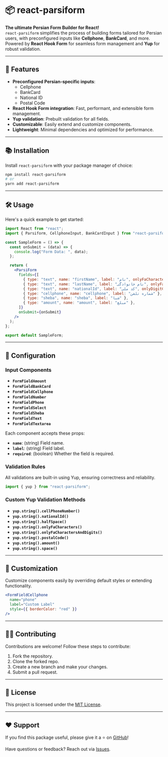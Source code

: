 
# 📦 react-parsiform

**The ultimate Persian Form Builder for React!**  
`react-parsiform` simplifies the process of building forms tailored for Persian users, with preconfigured inputs like **Cellphone**, **BankCard**, and more. Powered by **React Hook Form** for seamless form management and **Yup** for robust validation.

---

## 🚀 Features

- **Preconfigured Persian-specific inputs**: 
  - Cellphone
  - BankCard
  - National ID
  - Postal Code  
- **React Hook Form integration**: Fast, performant, and extensible form management.
- **Yup validation**: Prebuilt validation for all fields.
- **Customizable**: Easily extend and customize components.
- **Lightweight**: Minimal dependencies and optimized for performance.

---

## 📚 Installation

Install `react-parsiform` with your package manager of choice:

```bash
npm install react-parsiform
# or
yarn add react-parsiform
```

---

## 🛠️ Usage

Here's a quick example to get started:

```jsx
import React from "react";
import { Parsiform, CellphoneInput, BankCardInput } from "react-parsiform";

const SampleForm = () => {
  const onSubmit = (data) => {
    console.log("Form Data: ", data);
  };

  return (
    <ParsiForm 
      fields={[
        { type: "text", name: "firstName", label: "نام", onlyFaCharacters: true },
        { type: "text", name: "lastName", label: "نام خانوادگی", onlyFaCharacters: true },
        { type: "text", name: "nationalId", label: "کد ملی", onlyDigitCharacters: true },
        { type: "cellphone", name: "cellphone", label: "شماره تلفن" },
        { type: "sheba", name: "sheba", label: "شبا" },
        { type: "amount", name: "amount", label: "مبلغ" },
      ]}
      onSubmit={onSubmit}
    />
  );
};

export default SampleForm;
```

---

## 🔧 Configuration

### Input Components

- **`FormFieldAmount`**
- **`FormFieldBankCard`**
- **`FormFieldCellphone`**
- **`FormFieldNumber`**
- **`FormFieldPhone`**
- **`FormFieldSelect`**
- **`FormFieldSheba`**
- **`FormFieldText`**
- **`FormFieldTextarea`**

Each component accepts these props:
- **`name`**: (string) Field name.
- **`label`**: (string) Field label.
- **`required`**: (boolean) Whether the field is required.

### Validation Rules

All validations are built-in using Yup, ensuring correctness and reliability.

```jsx
import { yup } from "react-parsiform";

```

### Custom Yup Validation Methods
- **`yup.string().cellPhoneNumber()`**
- **`yup.string().nationalId()`**
- **`yup.string().halfSpace()`**
- **`yup.string().onlyFaCharacters()`**
- **`yup.string().onlyFaCharactersAndDigits()`**
- **`yup.string().postalCode()`**
- **`yup.string().amount()`**
- **`yup.string().space()`**

---

## 🎨 Customization

Customize components easily by overriding default styles or extending functionality.

```jsx
<FormFieldCellphone
  name="phone"
  label="Custom Label"
  style={{ borderColor: "red" }}
/>
```

---

## 🧑‍💻 Contributing

Contributions are welcome! Follow these steps to contribute:

1. Fork the repository.
2. Clone the forked repo.
3. Create a new branch and make your changes.
4. Submit a pull request.

---

## 📃 License

This project is licensed under the [MIT License](LICENSE).

---

## ❤️ Support

If you find this package useful, please give it a ⭐ on [GitHub](https://github.com/your-username/react-parsiform)!  

Have questions or feedback? Reach out via [Issues](https://github.com/your-username/react-parsiform/issues).